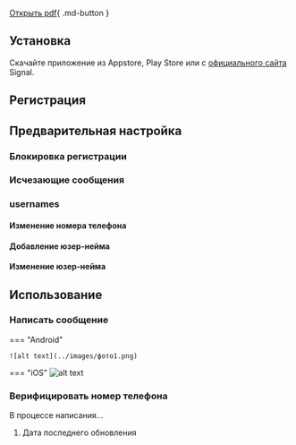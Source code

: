 [Открыть pdf](../pdf/signal.pdf){ .md-button }

## Установка

Скачайте приложение из Appstore, Play Store или с [официального сайта](https://signal.org/download/) Signal.

## Регистрация

## Предварительная настройка

### Блокировка регистрации

### Исчезающие сообщения

### usernames

#### Изменение номера телефона

#### Добавление юзер-нейма

#### Изменение юзер-нейма

## Использование
    
### Написать сообщение

=== "Android"

    ![alt text](../images/фото1.png)


=== "iOS"
    ![alt text](../images/фото2.png)

### Верифицировать номер телефона





В процессе написания...

1.  Дата последнего обновления